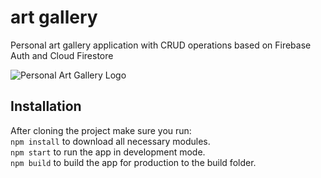 # art gallery
Personal art gallery application with CRUD operations based on Firebase Auth and Cloud Firestore

![Personal Art Gallery Logo](https://user-images.githubusercontent.com/4959368/65530887-73aa1b00-df01-11e9-891f-e3d67a0ac60d.JPG)

## Installation
After cloning the project make sure you run:<br>
```npm install``` to download all necessary modules.<br>
```npm start``` to run the app in development mode.<br>
```npm build``` to build the app for production to the build folder.<br>
